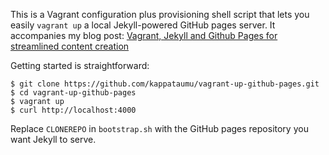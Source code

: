 This is a Vagrant configuration plus provisioning shell script that lets you easily `vagrant up` a local Jekyll-powered GitHub pages server. It accompanies my blog post: [Vagrant, Jekyll and Github Pages for streamlined content creation](/articles/vagrant-jekyll-github-pages-streamlined-content-creation.html)

Getting started is straightforward:

```
$ git clone https://github.com/kappataumu/vagrant-up-github-pages.git
$ cd vagrant-up-github-pages
$ vagrant up
$ curl http://localhost:4000
```

Replace `CLONEREPO` in `bootstrap.sh` with the GitHub pages repository you want Jekyll to serve.
